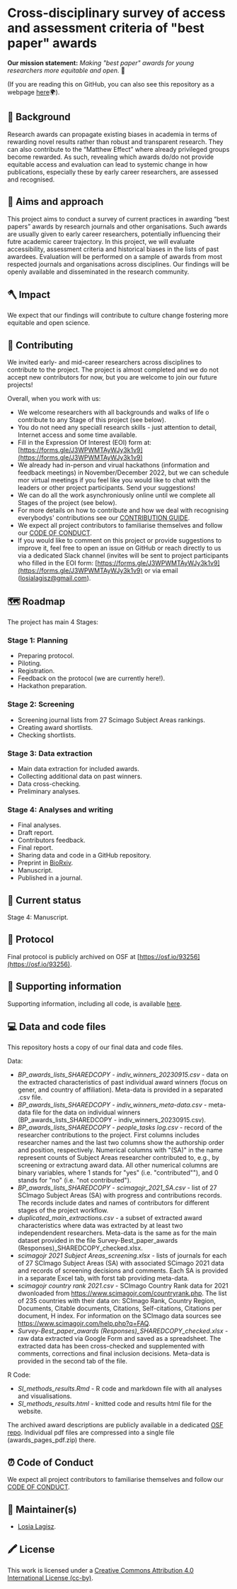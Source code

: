 # Cross-disciplinary survey of access and assessment criteria of "best paper" awards  

**Our mission statement:** *Making "best paper" awards for young researchers more equitable and open.* 🌟  

  

(If you are reading this on GitHub, you can also see this repository as a webpage [here](https://mlagisz.github.io/survey_best_paper_awards/)🌍).   

## 🔖 Background   
Research awards can propagate existing biases in academia in terms of rewarding novel results rather than robust and transparent research. They can also contribute to the “Matthew Effect” where already privileged groups become rewarded. As such, revealing which awards do/do not provide equitable access and evaluation can lead to systemic change in how publications, especially these by early career researchers, are assessed and recognised.   

## 🏹 Aims and approach  
This project aims to conduct a survey of current practices in awarding “best papers” awards by research journals and other organisations. Such awards are usually given to early career researchers, potentially influencing their futre academic career trajectory. In this project, we will evaluate accessibility, assessment criteria and historical biases in the lists of past awardees. Evaluation will be performed on a sample of awards from most respected journals and organisations across disciplines. Our findings will be openly available and disseminated in the research community.      

## 🪓 Impact  
We expect that our findings will contribute to culture change fostering more equitable and open science.    

## 💛 Contributing  
We invited early- and mid-career researchers across disciplines to contribute to the project. The project is almost completed and we do not accept new contributors for now, but you are welcome to join our future projects!      

Overall, when you work with us:   
- We welcome researchers with all backgrounds and walks of life o contribute to any Stage of this project (see below).   
- You do not need any speciall research skills - just attention to detail, Internet access and some time available.   
- Fill in the Expression Of Interest (EOI) form at: [https://forms.gle/J3WPWMTAyWJy3k1v9](https://forms.gle/J3WPWMTAyWJy3k1v9)
- We already had in-person and virual hackathons (information and feedback meetings) in November/December 2022, but we can schedule mor virtual meetings if you feel like you would like to chat with the leaders or other project participants. Send your suggestions!  
- We can do all the work asynchroniously online until we complete all Stages of the project (see below).    
- For more details on how to contribute and how we deal with recognising everybodys' contributions see our [CONTRIBUTION GUIDE](/CONTRIBUTING.md).  
- We expect all project contributors to familiarise themselves and follow our [CODE OF CONDUCT](/CODE_OF_CONDUCT.md).   
- If you would like to comment on this project or provide suggestions to improve it, feel free to open an issue on GitHub or reach directly to us via a dedicated Slack channel (invites will be sent to  project participants who filled in the EOI form: [https://forms.gle/J3WPWMTAyWJy3k1v9](https://forms.gle/J3WPWMTAyWJy3k1v9) or via email (losialagisz@gmail.com).  

## 🗺️ Roadmap   
The project has main 4 Stages:  

### Stage 1: Planning   
- Preparing protocol.  
- Piloting.  
- Registration.  
- Feedback on the protocol (we are currently here!).   
- Hackathon preparation.   

### Stage 2: Screening   
- Screening journal lists from 27 Scimago Subject Areas rankings.   
- Creating award shortlists.   
- Checking shortlists.  

### Stage 3: Data extraction  
- Main data extraction for included awards.   
- Collecting additional data on past winners.    
- Data cross-checking.   
- Preliminary analyses.    

### Stage 4: Analyses and writing   
- Final analyses.   
- Draft report.  
- Contributors feedback.   
- Final report.  
- Sharing data and code in a GitHub repository.  
- Preprint in [BioRxiv](https://www.biorxiv.org/content/10.1101/2023.12.11.571170v1).    
- Manuscript.  
- Published in a journal.


## 🚉 Current status    
Stage 4: Manuscript.    


## 🚀 Protocol   
Final protocol is publicly archived on OSF at [https://osf.io/93256](https://osf.io/93256).    

## 🚚 Supporting information 
Supporting information, including all code, is available [here](/R/SI_methods_results.html).  

## 💻 Data and code files      
This repository hosts a copy of our final data and code files.   

Data:     
 - *BP_awards_lists_SHAREDCOPY - indiv_winners_20230915.csv* - data on the extracted characteristics of past individual award winners (focus on gener, and country of affiliation). Meta-data is provided in a separated .csv file.  
 - *BP_awards_lists_SHAREDCOPY - indiv_winners_meta-data.csv* - meta-data file for the data on individual winners (BP_awards_lists_SHAREDCOPY - indiv_winners_20230915.csv).  
 - *BP_awards_lists_SHAREDCOPY - people_tasks log.csv* - record of the researcher contributions to the project. First columns includes researcher names and the last two columns show the authorship order and position, respectively. Numerical columns with "(SA)" in the name represent counts of Subject Areas researcher contributed to, e.g., by screening or extractung award data. All other numerical columns are binary variables, where 1 stands for "yes" (i.e. "contributed""), and 0 stands for "no" (i.e. "not contributed").   
 - *BP_awards_lists_SHAREDCOPY - scimagojr_2021_SA.csv* - list of 27 SCImago Subject Areas (SA) with progress and contributions records. The records include dates and names of contributors for different stages of the project workflow.   
 - *duplicated_main_extractions.csv* - a subset of extracted award characteristics where data was extracted by at least two independendent researchers. Meta-data is the same as for the main dataset provided in the file Survey-Best_paper_awards (Responses)_SHAREDCOPY_checked.xlsx.  
 - *scimagojr 2021  Subject Areas_screening.xlsx* - lists of journals for each of 27 SCImago Subject Areas (SA) with associated SCimago 2021 data and records of screening decisions and comments. Each SA is provided in a separate Excel tab, with forst tab providing meta-data.    
 - *scimagojr country rank 2021.csv* - SCImago Country Rank data for 2021 dwonloaded from https://www.scimagojr.com/countryrank.php. The list of 235 countries with their data on: SCImago Rank, Country	Region,	Documents, 	Citable documents,	Citations,	Self-citations,	Citations per document,	H index. For information on the SCImago data sources see https://www.scimagojr.com/help.php?q=FAQ.    
 - *Survey-Best_paper_awards (Responses)_SHAREDCOPY_checked.xlsx* - raw data extracted via Google Form and saved as a spreadsheet. The extracted data has been cross-checked and supplemented with comments, corrections and final inclusion decisions. Meta-data is provided in the second tab of the file.    


R Code:   
 - *SI_methods_results.Rmd* - R code and markdown file with all analyses and visualisations.   
 - *SI_methods_results.html* - knitted code and results html file for the website.   

The archived award descriptions are publicly available in a dedicated [OSF repo](https://osf.io/yzr7a/). Individual pdf files are compressed into a single file (awards_pages_pdf.zip) there.   

## ⏰ Code of Conduct   
We expect all project contributors to familiarise themselves and follow our [CODE OF CONDUCT](/CODE_OF_CONDUCT.md).      

## 🔧 Maintainer(s)
* [Losia Lagisz](https://github.com/mlagisz).   

## 🖍️ License 
This work is licensed under a [Creative Commons Attribution 4.0 International License (cc-by)](/LICENSE.md).   
